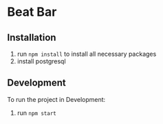 # Beat Bar

## Installation

1. run `npm install` to install all necessary packages
2. install postgresql

## Development

To run the project in Development:

1. run `npm start`

